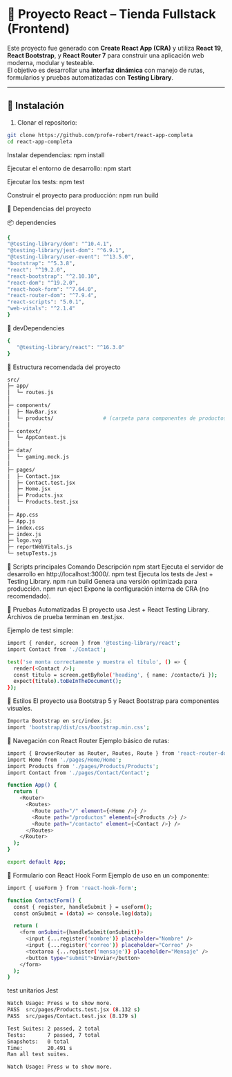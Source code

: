 # 🧩 Proyecto React – Tienda Fullstack (Frontend)

Este proyecto fue generado con **Create React App (CRA)** y utiliza **React 19**, **React Bootstrap**, y **React Router 7** para construir una aplicación web moderna, modular y testeable.  
El objetivo es desarrollar una **interfaz dinámica** con manejo de rutas, formularios y pruebas automatizadas con **Testing Library**.

---

## 🚀 Instalación

1. Clonar el repositorio:
```bash
git clone https://github.com/profe-robert/react-app-completa
cd react-app-completa
```

Instalar dependencias:
npm install

Ejecutar el entorno de desarrollo:
npm start

Ejecutar los tests:
npm test

Construir el proyecto para producción:
npm run build

🧠 Dependencias del proyecto

📦 dependencies
 ```bash
 {
 "@testing-library/dom": "^10.4.1",
 "@testing-library/jest-dom": "^6.9.1",
 "@testing-library/user-event": "^13.5.0",
 "bootstrap": "^5.3.8",
 "react": "^19.2.0",
 "react-bootstrap": "^2.10.10",
 "react-dom": "^19.2.0",
 "react-hook-form": "^7.64.0",
 "react-router-dom": "^7.9.4",
 "react-scripts": "5.0.1",
 "web-vitals": "^2.1.4"
 }
 ```

🧪 devDependencies
 ```bash
 {
    "@testing-library/react": "^16.3.0"
 }
 ```

🧩 Estructura recomendada del proyecto
 ```bash 
 src/
 ├─ app/
 │  └─ routes.js
 │
 ├─ components/
 │  ├─ NavBar.jsx
 │  └─ products/                # (carpeta para componentes de productos)
 │
 ├─ context/
 │  └─ AppContext.js
 │
 ├─ data/
 │  └─ gaming.mock.js
 │
 ├─ pages/
 │  ├─ Contact.jsx
 │  ├─ Contact.test.jsx
 │  ├─ Home.jsx
 │  ├─ Products.jsx
 │  └─ Products.test.jsx
 │
 ├─ App.css
 ├─ App.js
 ├─ index.css
 ├─ index.js
 ├─ logo.svg
 ├─ reportWebVitals.js
 └─ setupTests.js
 ``` 

🧰 Scripts principales
Comando	        Descripción
npm start	    Ejecuta el servidor de desarrollo en http://localhost:3000/.
npm test	    Ejecuta los tests de Jest + Testing Library.
npm run build	Genera una versión optimizada para producción.
npm run eject	Expone la configuración interna de CRA (no recomendado).

🧪 Pruebas Automatizadas
El proyecto usa Jest + React Testing Library.
Archivos de prueba terminan en .test.jsx.

Ejemplo de test simple:
```bash
import { render, screen } from '@testing-library/react';
import Contact from './Contact';

test('se monta correctamente y muestra el título', () => {
  render(<Contact />);
  const titulo = screen.getByRole('heading', { name: /contacto/i });
  expect(titulo).toBeInTheDocument();
});
```

🎨 Estilos
El proyecto usa Bootstrap 5 y React Bootstrap para componentes visuales.
```bash
Importa Bootstrap en src/index.js:
import 'bootstrap/dist/css/bootstrap.min.css';
```
🧩 Navegación con React Router
Ejemplo básico de rutas:
```bash
import { BrowserRouter as Router, Routes, Route } from 'react-router-dom';
import Home from './pages/Home/Home';
import Products from './pages/Products/Products';
import Contact from './pages/Contact/Contact';

function App() {
  return (
    <Router>
      <Routes>
        <Route path="/" element={<Home />} />
        <Route path="/productos" element={<Products />} />
        <Route path="/contacto" element={<Contact />} />
      </Routes>
    </Router>
  );
}

export default App;
```
🧩 Formulario con React Hook Form
Ejemplo de uso en un componente:
```bash
import { useForm } from 'react-hook-form';

function ContactForm() {
  const { register, handleSubmit } = useForm();
  const onSubmit = (data) => console.log(data);

  return (
    <form onSubmit={handleSubmit(onSubmit)}>
      <input {...register('nombre')} placeholder="Nombre" />
      <input {...register('correo')} placeholder="Correo" />
      <textarea {...register('mensaje')} placeholder="Mensaje" />
      <button type="submit">Enviar</button>
    </form>
  );
}
```


test unitarios Jest
```bash
Watch Usage: Press w to show more.
PASS  src/pages/Products.test.jsx (8.132 s)
PASS  src/pages/Contact.test.jsx (8.179 s)

Test Suites: 2 passed, 2 total
Tests:       7 passed, 7 total
Snapshots:   0 total
Time:        20.491 s
Ran all test suites.

Watch Usage: Press w to show more.
```
